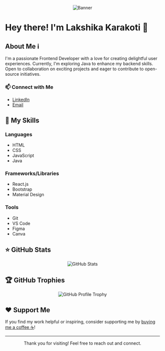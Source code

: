 <div align="center">
  <img src="https://github.com/lakshikakarakoti/lakshikakarakoti/blob/main/assets/banner.png" alt="Banner">
</div>

# Hey there! I'm Lakshika Karakoti 👋

## About Me ℹ️
I'm a passionate Frontend Developer with a love for creating delightful user experiences. Currently, I'm exploring Java to enhance my backend skills. Open to collaboration on exciting projects and eager to contribute to open-source initiatives.

### 📫 Connect with Me
- [LinkedIn](https://www.linkedin.com/in/lakshikakarakoti/)
- [Email](mailto:lakshikakarakoti@gmail.com)

## 🚀 My Skills
### Languages
- HTML
- CSS
- JavaScript
- Java

### Frameworks/Libraries
- React.js
- Bootstrap
- Material Design

### Tools
- Git
- VS Code
- Figma
- Canva

## ⭐ GitHub Stats
<div align="center">
  <img src="https://github-readme-stats.vercel.app/api?username=lakshikakarakoti&show_icons=true&theme=algolia" alt="GitHub Stats">
</div>

## 🏆 GitHub Trophies
<div align="center">
  <img src="https://github-profile-trophy.vercel.app/?username=lakshikakarakoti&theme=algolia" alt="GitHub Profile Trophy">
</div>

## ❤️ Support Me
If you find my work helpful or inspiring, consider supporting me by [buying me a coffee ☕](link-to-coffee)!

---

<div align="center">
  Thank you for visiting! Feel free to reach out and connect.
</div>
